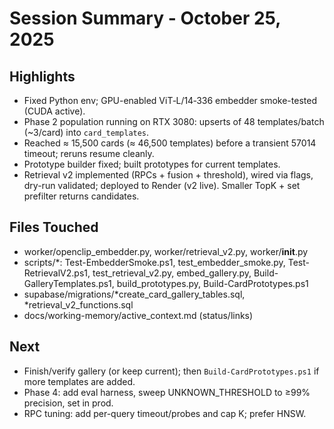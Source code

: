 # Session Summary - October 25, 2025

## Highlights
- Fixed Python env; GPU-enabled ViT‑L/14‑336 embedder smoke-tested (CUDA active).
- Phase 2 population running on RTX 3080: upserts of 48 templates/batch (~3/card) into `card_templates`.
- Reached ≈ 15,500 cards (≈ 46,500 templates) before a transient 57014 timeout; reruns resume cleanly.
- Prototype builder fixed; built prototypes for current templates.
- Retrieval v2 implemented (RPCs + fusion + threshold), wired via flags, dry-run validated; deployed to Render (v2 live). Smaller TopK + set prefilter returns candidates.

## Files Touched
- worker/openclip_embedder.py, worker/retrieval_v2.py, worker/__init__.py
- scripts/*: Test-EmbedderSmoke.ps1, test_embedder_smoke.py, Test-RetrievalV2.ps1, test_retrieval_v2.py, embed_gallery.py, Build-GalleryTemplates.ps1, build_prototypes.py, Build-CardPrototypes.ps1
- supabase/migrations/*create_card_gallery_tables.sql, *retrieval_v2_functions.sql
- docs/working-memory/active_context.md (status/links)

## Next
- Finish/verify gallery (or keep current); then `Build-CardPrototypes.ps1` if more templates are added.
- Phase 4: add eval harness, sweep UNKNOWN_THRESHOLD to ≥99% precision, set in prod.
- RPC tuning: add per-query timeout/probes and cap K; prefer HNSW.
